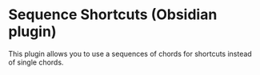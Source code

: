 # Sequence Shortcuts (Obsidian plugin)

This plugin allows you to use a sequences of chords for shortcuts instead of single chords.
